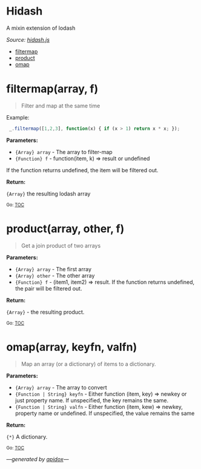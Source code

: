 # Hidash 
A mixin extension of lodash

_Source: [hidash.js](/hidash.js)_

<a name="tableofcontents"></a>

- <a name="toc_filtermaparray-f"></a>[filtermap](#filtermaparray-f)
- <a name="toc_productarray-other-f"></a>[product](#productarray-other-f)
- <a name="toc_omaparray-keyfn-valfn"></a>[omap](#omaparray-keyfn-valfn)

# filtermap(array, f)

> Filter and map at the same time

Example: 

```js
 _.filtermap([1,2,3], function(x) { if (x > 1) return x * x; });
```

**Parameters:**

- `{Array} array` - The array to filter-map
- `{Function} f` - function(item, k) =&gt; result or undefined

If the function returns undefined, the item will be filtered out.

**Return:**

`{Array}` the resulting lodash array

<sub>Go: [TOC](#tableofcontents)</sub>

# product(array, other, f)

> Get a join product of two arrays

**Parameters:**

- `{Array} array` - The first array
- `{Array} other` - The other array
- `{Function} f` - (item1, item2) =&gt; result. If the function returns undefined, the pair will be filtered out.

**Return:**

`{Array}` - the resulting product.

<sub>Go: [TOC](#tableofcontents)</sub>

# omap(array, keyfn, valfn)

> Map an array (or a dictionary) of items to a dictionary.

**Parameters:**

- `{Array} array` - The array to convert
- `{Function | String} keyfn` - Either function (item, key) =&gt; newkey or just property name. If unspecified, the key remains the same.
- `{Function | String} valfn` - Either function (item, kew) =&gt; newkey, property name or undefined. If unspecified, the value remains the same

**Return:**

`{*}` A dictionary.

<sub>Go: [TOC](#tableofcontents)</sub>

_&mdash;generated by [apidox](https://github.com/codeactual/apidox)&mdash;_
